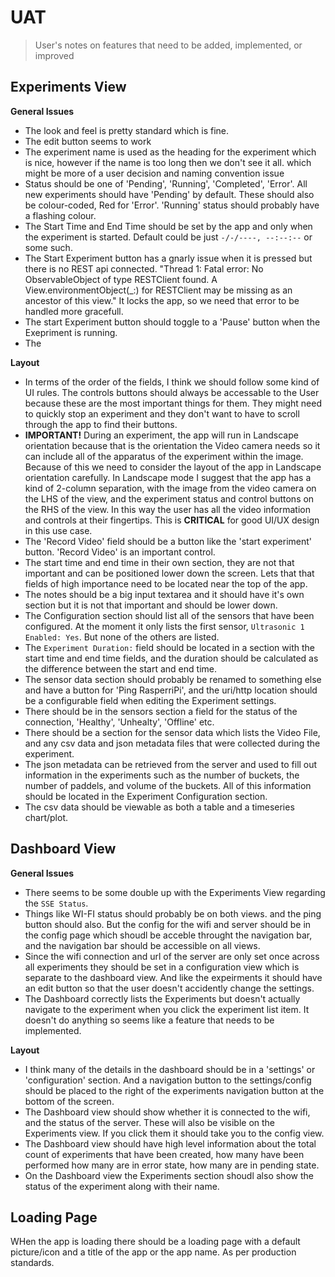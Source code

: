 # UAT

> User's notes on features that need to be added, implemented, or improved

## Experiments View

**General Issues**

* The look and feel is pretty standard which is fine.
* The edit button seems to work
* The experiment name is used as the heading for the experiment which is  nice, however if the name is too long then we don't see it all. which might be more of a user decision and naming convention issue
* Status should be one of 'Pending', 'Running', 'Completed', 'Error'. All new experiments should have 'Pending' by default. These should also be colour-coded, Red for 'Error'. 'Running' status should probably have a flashing colour. 
* The Start Time and End Time should be set by the app and only when the experiment is started. Default could be just `-/-/----, --:--:--` or some such. 
* The Start Experiment button has a gnarly issue when it is pressed but there is no REST api connected. "Thread 1: Fatal error: No ObservableObject of type RESTClient found. A View.environmentObject(_:) for RESTClient may be missing as an ancestor of this view." It locks the app, so we need that error to be handled more gracefull. 
* The start Experiment button should toggle to a 'Pause' button when the Exepriment is running. 
* The 

**Layout**

* In terms of the order of the fields, I think we should follow some kind of UI rules. The controls buttons should always be accessable to the User because these are the most important things for them. They might need to quickly stop an experiment and they don't want to have to scroll through the app to find their buttons. 
* **IMPORTANT!** During an experiment, the app will run in Landscape orientation because that is the orientation the Video camera needs so it can include all of the apparatus of the experiment within the image. Because of this we need to consider the layout of the app in Landscape orientation carefully. In Landscape mode I suggest that the app has a kind of 2-column separation, with the image from the video camera on the LHS of the view, and the experiment status and control buttons on the RHS of the view. In this way the user has all the video information and controls at their fingertips. This is **CRITICAL** for good UI/UX design in this use case.
* The 'Record Video' field should be a button like the 'start experiment' button. 'Record Video' is an important control. 
* The start time and end time in their own section, they are not that important and can be positioned lower down the screen. Lets that that fields of high importance need to be located near the top of the app.
* The notes should be a big input textarea and it should have it's own section but it is not that important and should be lower down.
* The Configuration section should list all of the sensors that have been configured. At the moment it only lists the first sensor, `Ultrasonic 1 Enabled: Yes`. But none of the others are listed.
* The `Experiment Duration:` field should be located in a section with the start time and end time fields, and the duration should be calculated as the difference between the start and end time.
* The sensor data section should probably be renamed to something else and have a button for 'Ping RasperriPi',  and the uri/http location should be a configurable field when editing the Experiment settings. 
* There should be in the sensors section a field for the status of the connection, 'Healthy', 'Unhealty', 'Offline' etc. 
* There should be a section for the sensor data which lists the Video File, and any csv data and json metadata files that were collected during the experiment. 
* The json metadata can be retrieved from the server and used to fill out information in the experiments such as the number of buckets, the number of paddels, and volume of the buckets. All of this information should be located in the Experiment Configuration section.
* The csv data should be viewable as both a table and a timeseries chart/plot.

## Dashboard View


**General Issues**

* There seems to be some double up with the Experiments View regarding the `SSE Status`. 
* Things like WI-FI status should probably be on both views. and the ping button should also. But the config for the wifi and server should be in the config page which shoudl be acceble throught the navigation bar, and the navigation bar should be accessible on all views.
* Since the wifi connection and url of the server are only set once across all experiments they should be set in a configuration view which is separate to the dashboard view. And like the expeirments it should have an edit button so that the user doesn't accidently change the settings.
* The Dashboard correctly lists the Experiments but doesn't actually navigate to the experiment when you click the experiment list item. It doesn't do anything so seems like a feature that needs to be implemented.

**Layout**

* I think many of the details in the dashboard should be in a 'settings' or 'configuration' section. And a navigation button to the settings/config should be placed to the right of the experiments navigation button at the bottom of the screen. 
* The Dashboard view should show whether it is connected to the wifi, and the status of the server. These will also be visible on the Experiments view. If you click them it should take you to the config view.
* The Dashboard view should have high level information about the total count of experiments that have been created, how many have been performed how many are in error state, how many are in pending state.
* On the Dashboard view the Experiments section shoudl also show the status of the experiment along with their name. 

## Loading Page

WHen the app is loading there should be a loading page with a default picture/icon and a title of the app or the app name. As per production standards. 